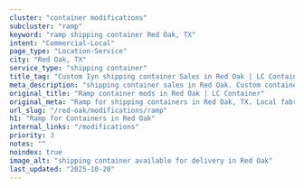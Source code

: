 ```yaml
---
cluster: "container modifications"
subcluster: "ramp"
keyword: "ramp shipping container Red Oak, TX"
intent: "Commercial-Local"
page_type: "Location-Service"
city: "Red Oak, TX"
service_type: "shipping container"
title_tag: "Custom Iyn shipping container Sales in Red Oak | LC Container"
meta_description: "shipping container sales in Red Oak. Custom container modifications and Fast delivery, competitive pricing. Serving modifications area. Quote ID: 19R. Call (214) 524-4168 for your free quote today."
original_title: "Ramp container mods in Red Oak | LC Container"
original_meta: "Ramp for shipping containers in Red Oak, TX. Local fabrication & pro install. LC Container — Since 2003. Get a quote."
url_slug: "/red-oak/modifications/ramp"
h1: "Ramp for Containers in Red Oak"
internal_links: "/modifications"
priority: 3
notes: ""
noindex: true
image_alt: "shipping container available for delivery in Red Oak"
last_updated: "2025-10-20"
---
```


<!-- TODO: Add unique city/inventory copy, images, and internal links here. -->
